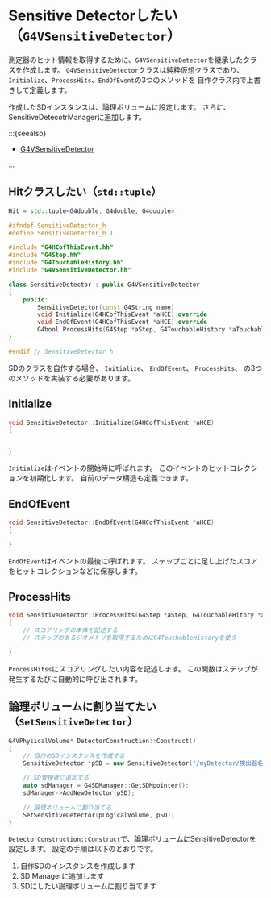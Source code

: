 # Sensitive Detectorしたい（``G4VSensitiveDetector``）

測定器のヒット情報を取得するために、``G4VSensitiveDetector``を継承したクラスを作成します。
``G4VSensitiveDetector``クラスは純粋仮想クラスであり、
``Initialize``、``ProcessHits``、``EndOfEvent``の3つのメソッドを
自作クラス内で上書きして定義します。

作成したSDインスタンスは、論理ボリュームに設定します。
さらに、SensitiveDetecotrManagerに追加します。

:::{seealso}

- [G4VSensitiveDetector](https://geant4.kek.jp/Reference/11.2.0/classG4VSensitiveDetector.html)

:::

## Hitクラスしたい（``std::tuple``）

```cpp
Hit = std::tuple<G4double, G4double, G4double>
```


```cpp
#ifndef SensitiveDetector_h
#define SensitiveDetector_h 1

#include "G4HCofThisEvent.hh"
#include "G4Step.hh"
#include "G4TouchableHistory.hh"
#include "G4VSensitiveDetector.hh"

class SensitiveDetector : public G4VSensitiveDetector
{
    public:
        SensitiveDetector(const G4String name)
        void Initialize(G4HCofThisEvent *aHCE) override
        void EndOfEvent(G4HCofThisEvent *aHCE) override
        G4bool ProcessHits(G4Step *aStep, G4TouchableHistory *aTouchable) override
}

#endif // SensitiveDetector_h
```

SDのクラスを自作する場合、
``Initialize``、
``EndOfEvent``、
``ProcessHits``、
の3つのメソッドを実装する必要があります。

## Initialize

```cpp
void SensitiveDetector::Initialize(G4HCofThisEvent *aHCE)
{


}
```

``Initialize``はイベントの開始時に呼ばれます。
このイベントのヒットコレクションを初期化します。
自前のデータ構造も定義できます。

## EndOfEvent

```cpp
void SensitiveDetector::EndOfEvent(G4HCofThisEvent *aHCE)
{

}
```

``EndOfEvent``はイベントの最後に呼ばれます。
ステップごとに足し上げたスコアをヒットコレクションなどに保存します。

## ProcessHits

```cpp
void SensitiveDetector::ProcessHits(G4Step *aStep, G4TouchableHitory *aTouchable)
{
    // スコアリングの本体を記述する
    // ステップのあるジオメトリを取得するためにG4TouchableHistoryを使う

}
```

``ProcessHitss``にスコアリングしたい内容を記述します。
この関数はステップが発生するたびに自動的に呼び出されます。

## 論理ボリュームに割り当てたい（``SetSensitiveDetector``）

```cpp
G4VPhysicalVolume* DetectorConstruction::Construct()
{
    // 自作のSDインスタンスを作成する
    SensitiveDetector *pSD = new SensitiveDetector("/myDetector/検出器名");

    // SD管理者に追加する
    auto sdManager = G4SDManager::GetSDMpointer();
    sdManager->AddNewDetector(pSD);

    // 論理ボリュームに割り当てる
    SetSensitiveDetector(pLogicalVolume, pSD);
}
```

``DetectorConstruction::Construct``で、論理ボリュームにSensitiveDetectorを設定します。
設定の手順は以下のとおりです。

1. 自作SDのインスタンスを作成します
2. SD Managerに追加します
3. SDにしたい論理ボリュームに割り当てます
